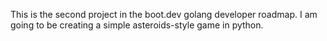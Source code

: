 This is the second project in the boot.dev golang developer roadmap. I am going to be creating a simple asteroids-style game in python. 
